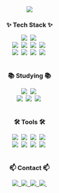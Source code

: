 <div align="center">
  <img src="https://capsule-render.vercel.app/api?type=soft&color=000000&height=300&section=header&text=Monormaly%20Human&fontSize=90&fontColor=FFFFFF" />
</div>

<h3 align="center">✨ Tech Stack ✨</h3>
<div align="center">
  <img src="https://img.shields.io/badge/sql-4479A1.svg?style=for-the-badge&logo=MySQL&logoColor=white" />&nbsp
  <img src="https://img.shields.io/badge/Tableau-E97627?style=for-the-badge&logo=Tableau&logoColor=white" />&nbsp

<div align="center">
  <img src="https://img.shields.io/badge/python-3670A0?style=for-the-badge&logo=python&logoColor=ffdd54" />&nbsp
  <img src="https://img.shields.io/badge/pandas-150458.svg?style=for-the-badge&logo=pandas&logoColor=white" />&nbsp
  <img src="https://img.shields.io/badge/numpy-4d77cf.svg?style=for-the-badge&logo=numpy&logoColor=white" />&nbsp
  <img src="https://img.shields.io/badge/Matplotlib-11557c.svg?style=for-the-badge&logo=Matplotlib&logoColor=white" />&nbsp

<div align="center">
  <img src="https://img.shields.io/badge/tensorflow-FF6F00.svg?style=for-the-badge&logo=tensorflow&logoColor=white" />&nbsp
  <img src="https://img.shields.io/badge/scikit--learn-F7931E.svg?style=for-the-badge&logo=scikit-learn&logoColor=white" />&nbsp
  <img src="https://img.shields.io/badge/pytorch-EE4C2C.svg?style=for-the-badge&logo=pytorch&logoColor=white" />&nbsp
  <img src="https://img.shields.io/badge/keras-D00000.svg?style=for-the-badge&logo=keras&logoColor=white" />&nbsp
</div>

<br>

<h3 align="center">📚 Studying 📚</h3>
<div align="center">
  <img src="https://img.shields.io/badge/Algorithm-008394?style=for-the-badge&logo=codeforces&logoColor=white" />&nbsp
  <img src="https://img.shields.io/badge/DataStructure-FFA500?style=for-the-badge&logo=stack-overflow&logoColor=white" />&nbsp

<div align="center">
  <img src="https://img.shields.io/badge/SQLD-4479A1?style=for-the-badge&logo=MySQL&logoColor=white" />&nbsp
  <img src="https://img.shields.io/badge/ADsP-1F305F?style=for-the-badge&logo=visual-studio&logoColor=white" />&nbsp
  <img src="https://img.shields.io/badge/Data%20Science-4B8BBE?style=for-the-badge&logo=python&logoColor=white" />&nbsp
</div>

<br>

<h3 align="center">🛠 Tools 🛠</h3>
<div align="center">
  <img src="https://img.shields.io/badge/git-F05033.svg?style=for-the-badge&logo=git&logoColor=white" />&nbsp
  <img src="https://img.shields.io/badge/github-181717.svg?style=for-the-badge&logo=github&logoColor=white" />&nbsp
  <img src="https://img.shields.io/badge/Notion-F3F3F3.svg?style=for-the-badge&logo=notion&logoColor=black" />&nbsp
  <img src="https://img.shields.io/badge/excel-217346.svg?style=for-the-badge&logo=microsoft-excel&logoColor=white" />&nbsp
</div>

<div align="center">
  <img src="https://img.shields.io/badge/pycharm-000000.svg?style=for-the-badge&logo=pycharm&logoColor=white" />&nbsp
  <img src="https://img.shields.io/badge/datagrip-000000.svg?style=for-the-badge&logo=datagrip&logoColor=white" />&nbsp
  <img src="https://img.shields.io/badge/VSCode-2C2C32.svg?style=for-the-badge&logo=visual-studio-code&logoColor=22ABF3" />&nbsp
  <img src="https://img.shields.io/badge/jupyter-2C2C32.svg?style=for-the-badge&logo=jupyter&logoColor=F37726" />&nbsp
</div>

<br>

<h3 align="center">📫 Contact 📫</h3>
<div align="center">
  <a href="mailto:kjooj8211@naver.com">
    <img src="https://img.shields.io/badge/Naver-03C75A?style=for-the-badge&logo=naver&logoColor=white" />&nbsp
  </a>
  <a href="mailto:kjook87@gmail.com">
    <img src="https://img.shields.io/badge/Gmail-D14836?style=for-the-badge&logo=gmail&logoColor=white" />&nbsp
    </a>  
  <a href="https://linkedin.com/in/kjook87">
    <img src="https://img.shields.io/badge/LinkedIn-0A66C2?style=for-the-badge&logo=linkedin&logoColor=white" />&nbsp
  </a> 
  <a href="mailto:kjook3@gachon.ac.kr">
    <img src="https://img.shields.io/badge/Notion-F3F3F3?style=for-the-badge&logo=notion&logoColor=black" />&nbsp
  </a>
</div>
